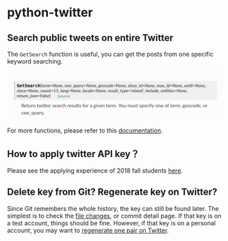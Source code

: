# python-twitter

## Search public tweets on entire Twitter

The `GetSearch` function is useful, you can get the posts from one specific keyword searching.

![Get search](assets/python-twitter-getsearch.png)

For more functions, please refer to this [documentation](https://python-twitter.readthedocs.io/en/latest/migration_v30.html#twitter-api-api-getsearch).

## How to apply twitter API key？

Please see the applying experience of 2018 fall students [here](https://github.com/hupili/python-for-data-and-media-communication-gitbook/issues/45).

## Delete key from Git? Regenerate key on Twitter?

Since Git remembers the whole history, the key can still be found later. The simplest is to check the [file changes](https://github.com/hupili/python-for-data-and-media-communication/pull/12/files), or commit detail page. If that key is on a test account, things should be fine. However, if that key is on a personal account, you may want to [regenerate one pair on Twitter](https://developer.twitter.com/en/docs/basics/authentication/guides/securing-keys-and-tokens.html).